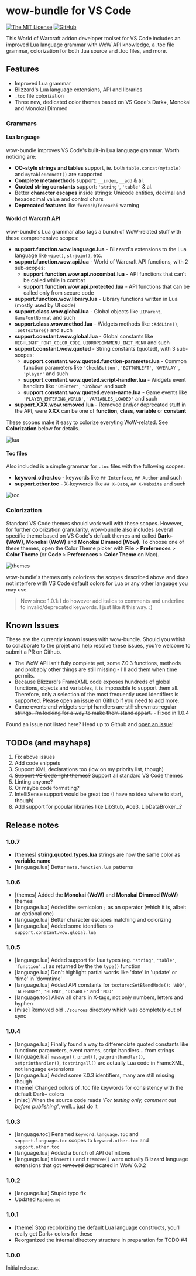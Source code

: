 # wow-bundle for VS Code

[![The MIT License](https://img.shields.io/badge/license-MIT-orange.svg?style=flat-square)](http://opensource.org/licenses/MIT)
[![GitHub](https://img.shields.io/github/release/Septh/vscode-wow-bundle.svg?style=flat-square)](https://github.com/Septh/vscode-wow-bundle/releases)

This World of Warcraft addon developer toolset for VS Code includes an improved Lua language grammar with WoW API knowledge, a .toc file grammar, colorization for both .lua source and .toc files, and more.


## Features

* Improved Lua grammar
* Blizzard's Lua language extensions, API and libraries
* `.toc` file colorization
* Three new, dedicated color themes based on VS Code's Dark+, Monokai and Monokai Dimmed


### Grammars

#### Lua language
wow-bundle improves VS Code's built-in Lua language grammar. Worth noticing are:
* **OO-style strings and tables** support, ie. both `table.concat(mytable)` and `mytable:concat()` are supported
* **Complete metamethods** support: `__index`, `__add` & al.
* **Quoted string constants** support: `'string'`, `'table'` & al.
* Better **character escapes** inside strings: Unicode entities, decimal and hexadecimal value and control chars
* **Deprecated features** like `foreach`/`foreachi` warning

#### World of Warcraft API
wow-bundle's Lua grammar also tags a bunch of WoW-related stuff with these comprehensive scopes:

* **support.function.wow.language.lua** - Blizzard's extensions to the Lua language like `wipe()`, `strjoin()`, etc.
* **support.function.wow.api.lua** - World of Warcraft API functions, with 2 sub-scopes:
	* **support.function.wow.api.nocombat.lua** - API functions that can't be called while in combat
	* **support.function.wow.api.protected.lua** - API functions that can be called only from secure code
* **support.function.wow.library.lua** - Library functions written in Lua (mostly used by UI code)
* **support.class.wow.global.lua** - Global objects like `UIParent`, `GameFontNormal` and such
* **support.class.wow.method.lua** - Widgets methods like `:AddLine()`, `:SetTexture()` and such
* **support.constant.wow.global.lua** - Global constants like `HIGHLIGHT_FONT_COLOR_CODE`, `UIDROPDOWNMENU_INIT_MENU` and such
* **support.constant.wow.quoted** - String constants (quoted), with 3 sub-scopes:
	* **support.constant.wow.quoted.function-parameter.lua** - Common function parameters like `'CheckButton'`, `'BOTTOMLEFT'`, `'OVERLAY'`, `'player'` and such
	* **support.constant.wow.quoted.script-handler.lua** - Widgets event handlers like `'OnEnter'`, `'OnShow'` and such
	* **support.constant.wow.quoted.event-name.lua** - Game events like `'PLAYER_ENTERING_WORLD'`, `'VARIABLES_LOADED'` and such
* **support.XXX.wow.removed.lua** - Removed and/or deprecated stuff in the API, were **XXX** can be one of **function**, **class**, **variable** or **constant**

These scopes make it easy to colorize everyting WoW-related. See **Colorization** below for details.


![lua](images/lua.png)


#### Toc files
Also included is a simple grammar for `.toc` files with the following scopes:

* **keyword.other.toc** - keywords like `## Interface`, `## Author` and such
* **support.other.toc** - X-keywords like `## X-Date`, `## X-Website` and such

![toc](images/toc.png)


### Colorization
Standard VS Code themes should work well with these scopes. However, for further colorization granularity, wow-bundle also includes several specific theme based on VS Code's default themes and called **Dark+ (WoW)**, **Monokai (WoW)** and **Monokai Dimmed (Wow)**. To choose one of these themes, open the Color Theme picker with **File** > **Preferences** > **Color Theme** (or **Code** > **Preferences** > **Color Theme** on Mac).

![themes](images/themes.gif)

wow-bundle's themes only colorizes the scopes described above and does not interfere with VS Code default colors for Lua or any other language you may use.
>New since 1.0.1: I do however add italics to comments and underline to invalid/deprecated keywords. I just like it this way. :)


## Known Issues
These are the currently known issues with wow-bundle. Should you whish to collaborate to the projet and help resolve these issues, you're welcome to submit a PR on Github.

* The WoW API isn't fully complete yet, some 7.0.3 functions, methods and probably other things are still missing - I'll add them when time permits.
* Because Blizzard's FrameXML code exposes hundreds of global functions, objects and variables, it is impossible to support them all. Therefore, only a selection of the most frequently used identifiers is supported. Please open an issue on Github if you need to add more.
* ~~Game events and widgets script handlers are still shown as regular strings. I'm looking for a way to make them stand appart.~~ - Fixed in 1.0.4

Found an issue not listed here? Head up to Github and [open an issue](https://github.com/Septh/vscode-wow-bundle/issues)!


## TODOs (and mayhaps)
1. Fix above issues
2. Add code snippets
3. Support XML declarations too (low on my priority list, though)
4. ~~Support VS Code light themes?~~ Support all standard VS Code themes
5. Linting anyone?
6. Or maybe code formating?
7. IntelliSense support would be great too (I have no idea where to start, though)
8. Add support for popular libraries like LibStub, Ace3, LibDataBroker...?


## Release notes

### 1.0.7
* [themes] **string.quoted.types.lua** strings are now the same color as **variable.name**
* [language.lua] Better `meta.function.lua` patterns

### 1.0.6
* [themes] Added the **Monokai (WoW)** and **Monokai Dimmed (WoW)** themes
* [language.lua] Added the semicolon `;` as an operator (which it is, albeit an optional one)
* [language.lua] Better character escapes matching and colorizing
* [language.lua] Added some identifiers to `support.constant.wow.global.lua`

### 1.0.5
* [language.lua] Added support for Lua types (eg. `'string'`, `'table'`, `'function'`...) as returned by the the `type()` function
* [language.lua] Don't highlight partial words like 'date' in 'update' or 'time' in 'downtime'
* [language.lua] Added API constants for `texture:SetBlendMode()`: `'ADD'`, `'ALPHAKEY'`, `'BLEND'`, `'DISABLE'` and `'MOD'`
* [language.toc] Allow all chars in X-tags, not only numbers, letters and hyphen
* [misc] Removed old `./sources` directory which was completely out of sync

### 1.0.4
* [language.lua] Finally found a way to differenciate quoted constants like functions parameters, event names, script handlers... from strings
* [language.lua] `message()`, `print()`, `getprinthandler()`, `setprinthandler()`, `tostringall()` are actually Lua code in FrameXML, not language extensions
* [language.lua] Added some 7.0.3 identifiers, many are still missing though
* [theme] Changed colors of .toc file keywords for consistency with the default Dark+ colors
* [misc] When the source code reads _'For testing only, comment out before publishing'_, well... just do it

### 1.0.3
* [language.toc] Renamed `keyword.language.toc` and `support.language.toc` scopes to `keyword.other.toc` and `support.other.toc`
* [language.lua] Added a bunch of API definitions
* [language.lua] `tinsert()` and `tremove()` were actually Blizzard language extensions that got ~~removed~~ deprecated in WoW 6.0.2

### 1.0.2
* [language.lua] Stupid typo fix
* Updated `Readme.md`

### 1.0.1
* [theme] Stop recolorizing the default Lua language constructs, you'll really get Dark+ colors for these
* Reorganized the internal directory structure in preparation for TODO #4

### 1.0.0
Initial release.
